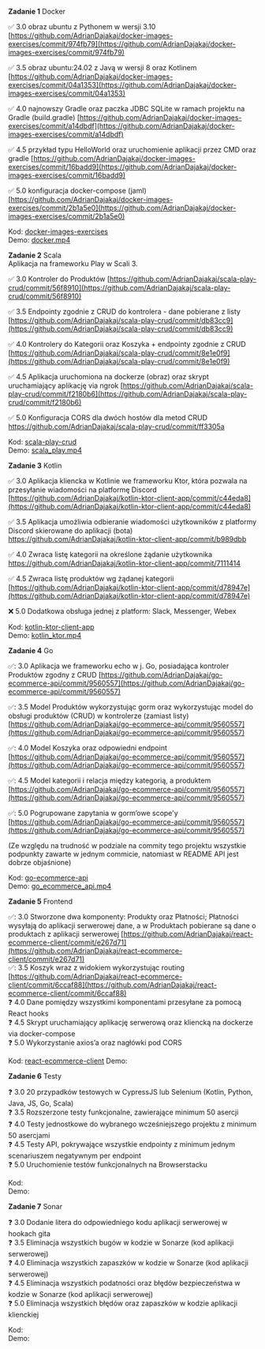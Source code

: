**Zadanie 1** Docker

:white_check_mark: 3.0 obraz ubuntu z Pythonem w wersji 3.10 [https://github.com/AdrianDajakaj/docker-images-exercises/commit/974fb79](https://github.com/AdrianDajakaj/docker-images-exercises/commit/974fb79)

:white_check_mark: 3.5 obraz ubuntu:24.02 z Javą w wersji 8 oraz Kotlinem [https://github.com/AdrianDajakaj/docker-images-exercises/commit/04a1353](https://github.com/AdrianDajakaj/docker-images-exercises/commit/04a1353)

:white_check_mark: 4.0 najnowszy Gradle oraz paczka JDBC SQLite w ramach projektu na Gradle (build.gradle) [https://github.com/AdrianDajakaj/docker-images-exercises/commit/a14dbdf](https://github.com/AdrianDajakaj/docker-images-exercises/commit/a14dbdf)

:white_check_mark: 4.5 przykład typu HelloWorld oraz uruchomienie aplikacji przez CMD oraz gradle [https://github.com/AdrianDajakaj/docker-images-exercises/commit/16badd9](https://github.com/AdrianDajakaj/docker-images-exercises/commit/16badd9)

:white_check_mark: 5.0 konfiguracja docker-compose (jaml) [https://github.com/AdrianDajakaj/docker-images-exercises/commit/2b1a5e0](https://github.com/AdrianDajakaj/docker-images-exercises/commit/2b1a5e0)


Kod: [docker-images-exercises](https://github.com/AdrianDajakaj/docker-images-exercises.git)  
Demo: [docker.mp4](https://github.com/AdrianDajakaj/e-biznes/blob/2bfc1d44787e08c8d9ce063cea371b856522a5c1/demos/docker.mp4)

**Zadanie 2** Scala  
Aplikacja na frameworku Play w Scali 3. 

:white_check_mark: 3.0 Kontroler do Produktów [https://github.com/AdrianDajakaj/scala-play-crud/commit/56f8910](https://github.com/AdrianDajakaj/scala-play-crud/commit/56f8910)

:white_check_mark: 3.5 Endpointy zgodnie z CRUD do kontrolera - dane pobierane z listy [https://github.com/AdrianDajakaj/scala-play-crud/commit/db83cc9](https://github.com/AdrianDajakaj/scala-play-crud/commit/db83cc9)

:white_check_mark: 4.0 Kontrolery do Kategorii oraz Koszyka + endpointy zgodnie z CRUD
 [https://github.com/AdrianDajakaj/scala-play-crud/commit/8e1e0f9](https://github.com/AdrianDajakaj/scala-play-crud/commit/8e1e0f9)

:white_check_mark: 4.5 Aplikacja uruchomiona na dockerze (obraz) oraz skrypt uruchamiający aplikację via ngrok
 [https://github.com/AdrianDajakaj/scala-play-crud/commit/f2180b6](https://github.com/AdrianDajakaj/scala-play-crud/commit/f2180b6)

:white_check_mark: 5.0 Konfiguracja CORS dla dwóch hostów dla metod CRUD [https://github.com/AdrianDajakaj/scala-play-crud/commit/ff3305a
](https://github.com/AdrianDajakaj/scala-play-crud/commit/ff3305a)


Kod: [scala-play-crud](https://github.com/AdrianDajakaj/scala-play-crud.git)  
Demo: [scala_play.mp4](https://github.com/AdrianDajakaj/e-biznes/blob/2bfc1d44787e08c8d9ce063cea371b856522a5c1/demos/scala_play.mp4)

**Zadanie 3** Kotlin

:white_check_mark: 3.0 Aplikacja kliencka w Kotlinie we frameworku Ktor, która pozwala na przesyłanie wiadomości na platformę Discord [https://github.com/AdrianDajakaj/kotlin-ktor-client-app/commit/c44eda8](https://github.com/AdrianDajakaj/kotlin-ktor-client-app/commit/c44eda8)

:white_check_mark: 3.5 Aplikacja umożliwia odbieranie wiadomości użytkowników z platformy Discord skierowane do aplikacji (bota) [https://github.com/AdrianDajakaj/kotlin-ktor-client-app/commit/b989dbb
](https://github.com/AdrianDajakaj/kotlin-ktor-client-app/commit/b989dbb)

:white_check_mark: 4.0 Zwraca listę kategorii na określone żądanie użytkownika
 [https://github.com/AdrianDajakaj/kotlin-ktor-client-app/commit/7111414
](https://github.com/AdrianDajakaj/kotlin-ktor-client-app/commit/7111414
)

:white_check_mark: 4.5 Zwraca listę produktów wg żądanej kategorii
 [https://github.com/AdrianDajakaj/kotlin-ktor-client-app/commit/d78947e](https://github.com/AdrianDajakaj/kotlin-ktor-client-app/commit/d78947e)

:x: 5.0 Dodatkowa obsługa jednej z platform: Slack, Messenger, Webex 


Kod: [kotlin-ktor-client-app](https://github.com/AdrianDajakaj/kotlin-ktor-client-app.git)  
Demo: [kotlin_ktor.mp4](https://github.com/AdrianDajakaj/e-biznes/blob/21c8c68e17a1ba6e72f53b5592703fd7deb939c0/demos/kotlin_ktor.mp4)

**Zadanie 4** Go

✅: 3.0 Aplikacja we frameworku echo w j. Go, posiadająca kontroler Produktów zgodny z CRUD  [https://github.com/AdrianDajakaj/go-ecommerce-api/commit/9560557](https://github.com/AdrianDajakaj/go-ecommerce-api/commit/9560557)

✅: 3.5 Model Produktów wykorzystując gorm oraz wykorzystując model do obsługi produktów (CRUD) w kontrolerze (zamiast
listy)  [https://github.com/AdrianDajakaj/go-ecommerce-api/commit/9560557](https://github.com/AdrianDajakaj/go-ecommerce-api/commit/9560557)

✅: 4.0 Model Koszyka oraz odpowiedni endpoint  [https://github.com/AdrianDajakaj/go-ecommerce-api/commit/9560557](https://github.com/AdrianDajakaj/go-ecommerce-api/commit/9560557)

✅: 4.5 Model kategorii i relacja między kategorią, a produktem  [https://github.com/AdrianDajakaj/go-ecommerce-api/commit/9560557](https://github.com/AdrianDajakaj/go-ecommerce-api/commit/9560557)

✅: 5.0 Pogrupowane zapytania w gorm’owe scope'y [https://github.com/AdrianDajakaj/go-ecommerce-api/commit/9560557](https://github.com/AdrianDajakaj/go-ecommerce-api/commit/9560557)

(Ze względu na trudność w podziale na commity tego projektu wszystkie podpunkty zawarte w jednym commicie, natomiast w README API jest dobrze objaśnione)

Kod: [go-ecommerce-api](https://github.com/AdrianDajakaj/go-ecommerce-api.git)  
Demo: [go_ecommerce_api.mp4](https://github.com/AdrianDajakaj/e-biznes/blob/bcaacb4775158d2990da98ab872746ac54c86e15/demos/go_ecommerce_api.mp4)

**Zadanie 5** Frontend

✅: 3.0 Stworzone dwa komponenty: Produkty oraz Płatności; Płatności wysyłają do aplikacji serwerowej dane, a w Produktach pobierane są dane o produktach z aplikacji serwerowej  [https://github.com/AdrianDajakaj/react-ecommerce-client/commit/e267d71](https://github.com/AdrianDajakaj/react-ecommerce-client/commit/e267d71)  
✅: 3.5 Koszyk wraz z widokiem wykorzystując routing   [https://github.com/AdrianDajakaj/react-ecommerce-client/commit/6ccaf88](https://github.com/AdrianDajakaj/react-ecommerce-client/commit/6ccaf88)  
:question: 4.0 Dane pomiędzy wszystkimi komponentami przesyłane za pomocą React hooks  
:question: 4.5 Skrypt uruchamiający aplikację serwerową oraz kliencką na dockerze via docker-compose  
:question: 5.0 Wykorzystanie axios’a oraz nagłówki pod CORS  


Kod: [react-ecommerce-client](https://github.com/AdrianDajakaj/react-ecommerce-client.git) 
Demo:

**Zadanie 6** Testy

:question: 3.0 20 przypadków testowych w CypressJS lub Selenium (Kotlin, Python, Java, JS, Go, Scala)  
:question: 3.5 Rozszerzone testy funkcjonalne, zawierające minimum 50 asercji  
:question: 4.0 Testy jednostkowe do wybranego wcześniejszego projektu z minimum 50 asercjami  
:question: 4.5 Testy API, pokrywające wszystkie endpointy z minimum jednym scenariuszem negatywnym per endpoint  
:question: 5.0 Uruchomienie testów funkcjonalnych na Browserstacku


Kod:  
Demo:

**Zadanie 7** Sonar

:question: 3.0 Dodanie litera do odpowiedniego kodu aplikacji serwerowej w hookach gita  
:question: 3.5 Eliminacja wszystkich bugów w kodzie w Sonarze (kod aplikacji serwerowej)   
:question: 4.0 Eliminacja wszystkich zapaszków w kodzie w Sonarze (kod aplikacji serwerowej)  
:question: 4.5 Eliminacja wszystkich podatności oraz błędów bezpieczeństwa w kodzie w Sonarze (kod aplikacji serwerowej)  
:question: 5.0 Eliminacja wszystkich błędów oraz zapaszków w kodzie aplikacji klienckiej


Kod:  
Demo:
